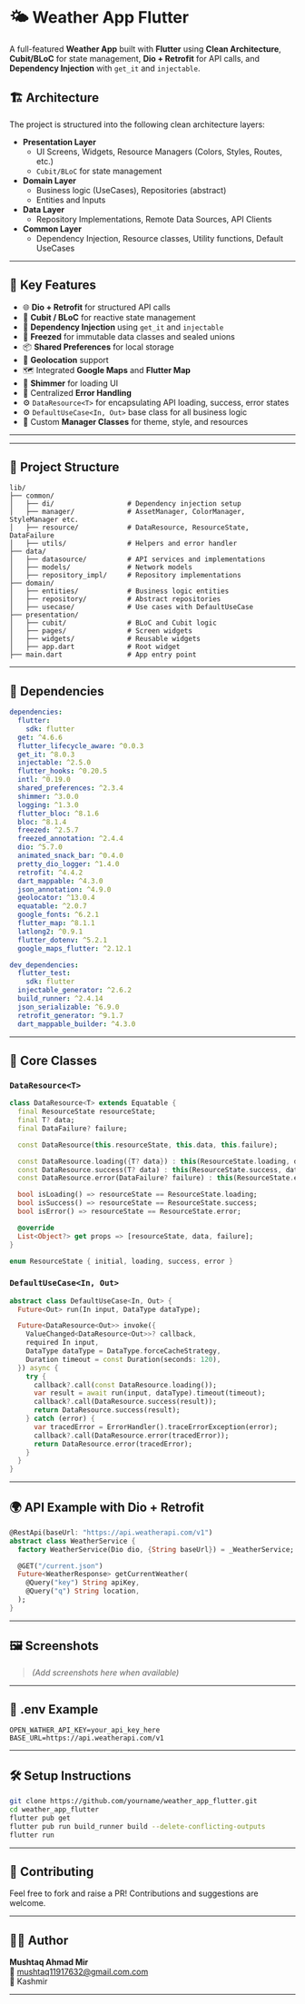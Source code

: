 # 🌤️ Weather App Flutter

A full-featured **Weather App** built with **Flutter** using **Clean Architecture**, **Cubit/BLoC** for state management, **Dio + Retrofit** for API calls, and **Dependency Injection** with `get_it` and `injectable`.

## 🏗️ Architecture

The project is structured into the following clean architecture layers:

- **Presentation Layer**  
  - UI Screens, Widgets, Resource Managers (Colors, Styles, Routes, etc.)
  - `Cubit/BLoC` for state management
- **Domain Layer**  
  - Business logic (UseCases), Repositories (abstract)
  - Entities and Inputs
- **Data Layer**  
  - Repository Implementations, Remote Data Sources, API Clients
- **Common Layer**  
  - Dependency Injection, Resource classes, Utility functions, Default UseCases

---

## 🔧 Key Features

- 🌐 **Dio + Retrofit** for structured API calls
- 🧩 **Cubit / BLoC** for reactive state management
- 💉 **Dependency Injection** using `get_it` and `injectable`
- 🧮 **Freezed** for immutable data classes and sealed unions
- 📦 **Shared Preferences** for local storage
- 📍 **Geolocation** support
- 🗺️ Integrated **Google Maps** and **Flutter Map**
- 🌟 **Shimmer** for loading UI
- 🎯 Centralized **Error Handling**
- ⚙️ `DataResource<T>` for encapsulating API loading, success, error states
- ⚙️ `DefaultUseCase<In, Out>` base class for all business logic
- 🌈 Custom **Manager Classes** for theme, style, and resources

---

---

## 🧱 Project Structure
```
lib/
├── common/
│   ├── di/                  # Dependency injection setup
│   ├── manager/             # AssetManager, ColorManager, StyleManager etc.
│   ├── resource/            # DataResource, ResourceState, DataFailure
│   ├── utils/               # Helpers and error handler
├── data/
│   ├── datasource/          # API services and implementations
│   ├── models/              # Network models
│   ├── repository_impl/     # Repository implementations
├── domain/
│   ├── entities/            # Business logic entities
│   ├── repository/          # Abstract repositories
│   ├── usecase/             # Use cases with DefaultUseCase
├── presentation/
│   ├── cubit/               # BLoC and Cubit logic
│   ├── pages/               # Screen widgets
│   ├── widgets/             # Reusable widgets
│   ├── app.dart             # Root widget
├── main.dart                # App entry point
```

---

## 🔗 Dependencies
```yaml
dependencies:
  flutter:
    sdk: flutter
  get: ^4.6.6
  flutter_lifecycle_aware: ^0.0.3
  get_it: ^8.0.3
  injectable: ^2.5.0
  flutter_hooks: ^0.20.5
  intl: ^0.19.0
  shared_preferences: ^2.3.4
  shimmer: ^3.0.0
  logging: ^1.3.0
  flutter_bloc: ^8.1.6
  bloc: ^8.1.4
  freezed: ^2.5.7
  freezed_annotation: ^2.4.4
  dio: ^5.7.0
  animated_snack_bar: ^0.4.0
  pretty_dio_logger: ^1.4.0
  retrofit: ^4.4.2
  dart_mappable: ^4.3.0
  json_annotation: ^4.9.0
  geolocator: ^13.0.4
  equatable: ^2.0.7
  google_fonts: ^6.2.1
  flutter_map: ^8.1.1
  latlong2: ^0.9.1
  flutter_dotenv: ^5.2.1
  google_maps_flutter: ^2.12.1

dev_dependencies:
  flutter_test:
    sdk: flutter
  injectable_generator: ^2.6.2
  build_runner: ^2.4.14
  json_serializable: ^6.9.0
  retrofit_generator: ^9.1.7
  dart_mappable_builder: ^4.3.0
```

---

## 🧩 Core Classes

### `DataResource<T>`
```dart
class DataResource<T> extends Equatable {
  final ResourceState resourceState;
  final T? data;
  final DataFailure? failure;

  const DataResource(this.resourceState, this.data, this.failure);

  const DataResource.loading({T? data}) : this(ResourceState.loading, data, null);
  const DataResource.success(T? data) : this(ResourceState.success, data, null);
  const DataResource.error(DataFailure? failure) : this(ResourceState.error, null, failure);

  bool isLoading() => resourceState == ResourceState.loading;
  bool isSuccess() => resourceState == ResourceState.success;
  bool isError() => resourceState == ResourceState.error;

  @override
  List<Object?> get props => [resourceState, data, failure];
}

enum ResourceState { initial, loading, success, error }
```

### `DefaultUseCase<In, Out>`
```dart
abstract class DefaultUseCase<In, Out> {
  Future<Out> run(In input, DataType dataType);

  Future<DataResource<Out>> invoke({
    ValueChanged<DataResource<Out>>? callback,
    required In input,
    DataType dataType = DataType.forceCacheStrategy,
    Duration timeout = const Duration(seconds: 120),
  }) async {
    try {
      callback?.call(const DataResource.loading());
      var result = await run(input, dataType).timeout(timeout);
      callback?.call(DataResource.success(result));
      return DataResource.success(result);
    } catch (error) {
      var tracedError = ErrorHandler().traceErrorException(error);
      callback?.call(DataResource.error(tracedError));
      return DataResource.error(tracedError);
    }
  }
}
```

---

## 🌍 API Example with Dio + Retrofit
```dart
@RestApi(baseUrl: "https://api.weatherapi.com/v1")
abstract class WeatherService {
  factory WeatherService(Dio dio, {String baseUrl}) = _WeatherService;

  @GET("/current.json")
  Future<WeatherResponse> getCurrentWeather(
    @Query("key") String apiKey,
    @Query("q") String location,
  );
}
```

---

## 🖼️ Screenshots
> *(Add screenshots here when available)*

---

## 🔐 .env Example
```
OPEN_WATHER_API_KEY=your_api_key_here
BASE_URL=https://api.weatherapi.com/v1
```

---

## 🛠️ Setup Instructions
```bash
git clone https://github.com/yourname/weather_app_flutter.git
cd weather_app_flutter
flutter pub get
flutter pub run build_runner build --delete-conflicting-outputs
flutter run
```

---

## 🤝 Contributing
Feel free to fork and raise a PR! Contributions and suggestions are welcome.

---

## 👨‍💻 Author
**Mushtaq Ahmad Mir**  
📧 mushtaq11917632@gmail.com.com  
🏢 Kashmir

---



